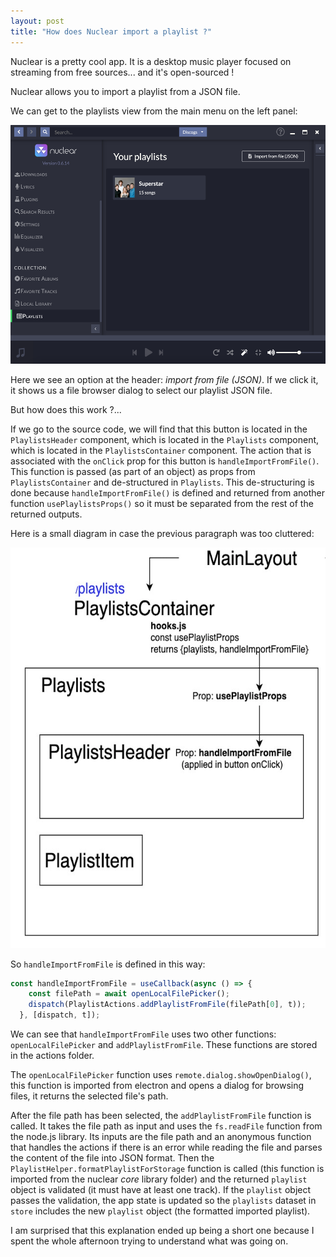 ```yaml
---
layout: post
title: "How does Nuclear import a playlist ?"
---
```

Nuclear is a pretty cool app. It is a desktop music player focused on streaming from free sources... and it's open-sourced !

Nuclear allows you to import a playlist from a JSON file. 

We can get to the playlists view from the main menu on the left panel:

<img src="/img/nuclear_screen.png" width="514" height="382">

Here we see an option at the header: *import from file (JSON)*. If we click it, it shows us a file browser dialog to select our playlist JSON file.

But how does this work ?...

If we go to the source code, we will find that this button is located in the `PlaylistsHeader` component, which is located in the `Playlists` component, which is located in the `PlaylistsContainer` component. The action that is associated with the `onClick` prop for this button is `handleImportFromFile()`. This function is passed (as part of an object) as props from `PlaylistsContainer` and de-structured in `Playlists`. This de-structuring is done because `handleImportFromFile()` is defined and returned from another function `usePlaylistsProps()` so it must be separated from the rest of the returned outputs.  

Here is a small diagram in case the previous paragraph was too cluttered:

<img src="/img/nuclear_props.png" width="575" height="641">

So `handleImportFromFile` is defined in this way:

```jsx
const handleImportFromFile = useCallback(async () => {
    const filePath = await openLocalFilePicker();
    dispatch(PlaylistActions.addPlaylistFromFile(filePath[0], t));
  }, [dispatch, t]);
```

We can see that `handleImportFromFile` uses two other functions: `openLocalFilePicker` and `addPlaylistFromFile`. These functions are stored in the actions folder. 

The `openLocalFilePicker` function uses `remote.dialog.showOpenDialog()`, this function is imported from electron and opens a dialog for browsing files, it returns the selected file's path. 

After the file path has been selected, the `addPlaylistFromFile` function is called. It takes the file path as input and uses the `fs.readFile` function from the node.js library. Its inputs are the file path and an anonymous function that handles the actions if there is an error while reading the file and parses the content of the file into JSON format. Then the `PlaylistHelper.formatPlaylistForStorage` function is called (this function is imported from the nuclear *core* library folder) and the returned `playlist` object is validated (it must have at least one track). If the `playlist` object passes the validation, the app state is updated so the `playlists` dataset in `store` includes the new `playlist` object (the formatted imported playlist). 

I am surprised that this explanation ended up being a short one because I spent the whole afternoon trying to understand what was going on.
